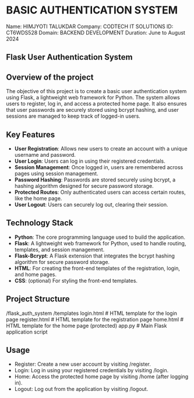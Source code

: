 # BASIC AUTHENTICATION SYSTEM
Name: HIMJYOTI TALUKDAR
Company: CODTECH IT SOLUTIONS
ID: CT6WDS528
Domain: BACKEND DEVELOPMENT
Duration: June to August 2024

## Flask User Authentication System

## Overview of the project

The objective of this project is to create a basic user authentication system using Flask, a lightweight web framework for Python. The system allows users to register, log in, and access a protected home page. It also ensures that user passwords are securely stored using bcrypt hashing, and user sessions are managed to keep track of logged-in users.

## Key Features

- **User Registration**: Allows new users to create an account with a unique username and password.
- **User Login**: Users can log in using their registered credentials.
- **Session Management**: Once logged in, users are remembered across pages using session management.
- **Password Hashing**: Passwords are stored securely using bcrypt, a hashing algorithm designed for secure password storage.
- **Protected Routes**: Only authenticated users can access certain routes, like the home page.
- **User Logout**: Users can securely log out, clearing their session.

## Technology Stack

- **Python**: The core programming language used to build the application.
- **Flask**: A lightweight web framework for Python, used to handle routing, templates, and session management.
- **Flask-Bcrypt**: A Flask extension that integrates the bcrypt hashing algorithm for secure password storage.
- **HTML**: For creating the front-end templates of the registration, login, and home pages.
- **CSS**: (optional) For styling the front-end templates.

## Project Structure

/flask_auth_system
/templates
login.html # HTML template for the login page
register.html # HTML template for the registration page
home.html # HTML template for the home page (protected)
app.py # Main Flask application script

## Usage
- Register: Create a new user account by visiting /register.
- Login: Log in using your registered credentials by visiting /login.
- Home: Access the protected home page by visiting /home (after logging in).
- Logout: Log out from the application by visiting /logout.
